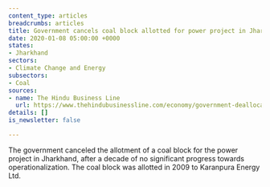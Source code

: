 ```yaml
---
content_type: articles
breadcrumbs: articles
title: Government cancels coal block allotted for power project in Jharkhand
date: 2020-01-08 05:00:00 +0000
states:
- Jharkhand
sectors:
- Climate Change and Energy
subsectors:
- Coal
sources:
- name: The Hindu Business Line
  url: https://www.thehindubusinessline.com/economy/government-deallocates-coal-block-in-jharkhand-allotted-for-power-project/article30449428.ece
details: []
is_newsletter: false

---
```

The government canceled the allotment of a coal block for the power project in Jharkhand, after a decade of no significant progress towards operationalization. The coal block was allotted in 2009 to Karanpura Energy Ltd.
